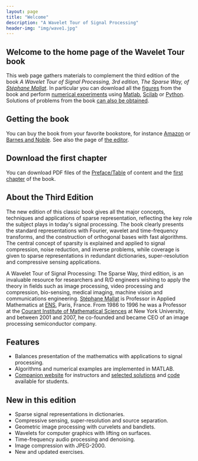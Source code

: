```yaml
---
layout: page
title: "Welcome"
description: "A Wavelet Tour of Signal Processing"
header-img: "img/wave1.jpg"
---
```


Welcome to the home page of the Wavelet Tour book
---------------

This web page gathers materials to complement the third edition of the book _A Wavelet Tour of Signal Processing, 3rd edition, The Sparse Way, of [Stéphane Mallat](https://www.di.ens.fr/~mallat/)_. In particular you can download all the [figures](figures/) from the book and perform [numerical experiments](numerics/) using [Matlab](http://fr.mathworks.com/products/matlab/), [Scilab](http://www.scilab.org/fr) or [Python](https://www.python.org/). Solutions of problems from the book [can also be obtained](exercises/).


Getting the book
---------------

You can buy the book from your favorite bookstore, for instance [Amazon](https://www.amazon.com/Wavelet-Tour-Signal-Processing-Third/dp/0123743702/ref=sr_1_1?ie=UTF8&qid=1474411522&sr=8-1&keywords=wavelet+tour) or [Barnes and Noble](http://www.barnesandnoble.com/w/wavelet-tour-of-signal-processing-stephane-mallat/1100662503?ean=9780123743701). See also the page of [the editor](http://www.sciencedirect.com/science/book/9780123743701).

Download the first chapter
---------------

You can download PDF files of the [Preface/Table](files/01-FM-P374370.pdf) of content and the [first chapter](files/05-Ch01-P374370.pdf) of the book.


About the Third Edition
---------------

The new edition of this classic book gives all the major concepts, techniques and applications of sparse representation, reflecting the key role the subject plays in today's signal processing. The book clearly presents the standard representations with Fourier, wavelet and time-frequency transforms, and the construction of orthogonal bases with fast algorithms. The central concept of sparsity is explained and applied to signal compression, noise reduction, and inverse problems, while coverage is given to sparse representations in redundant dictionaries, super-resolution and compressive sensing applications.

A Wavelet Tour of Signal Processing: The Sparse Way, third edition, is an invaluable resource for researchers and R/D engineers wishing to apply the theory in fields such as image processing, video processing and compression, bio-sensing, medical imaging, machine vision and communications engineering. [Stéphane Mallat](https://www.di.ens.fr/~mallat/) is Professor in Applied Mathematics at [ENS](http://www.ens.fr/), Paris, France. From 1986 to 1996 he was a Professor at the [Courant Institute of Mathematical Sciences](https://www.cims.nyu.edu/) at New York University, and between 2001 and 2007, he co-founded and became CEO of an image processing semiconductor company.

Features
---------------

- Balances presentation of the mathematics with applications to signal processing.
- Algorithms and numerical examples are implemented in MATLAB.
- [Companion website](http://www.wavelet-tour.com) for instructors and [selected solutions](exercises/) and [code](numerics/) available for students.

New in this edition
---------------

- Sparse signal representations in dictionaries.
- Compressive sensing, super-resolution and source separation.
- Geometric image processing with curvelets and bandlets.
- Wavelets for computer graphics with lifting on surfaces.
- Time-frequency audio processing and denoising.
- Image compression with JPEG-2000.
- New and updated exercises.
